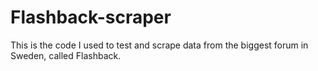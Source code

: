 # Flashback-scraper

This is the code I used to test and scrape data from the biggest forum in Sweden, called Flashback. 
